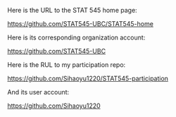 Here is the URL to the STAT 545 home page:

https://github.com/STAT545-UBC/STAT545-home

Here is its corresponding organization account:

https://github.com/STAT545-UBC

Here is the RUL to my participation repo:

https://github.com/Sihaoyu1220/STAT545-participation

And its user account:

https://github.com/Sihaoyu1220
